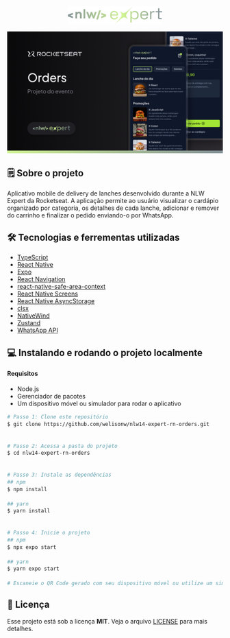 <p align='center'>
  <img alt="Icon logo" src="./src/assets/logo.png#gh-light-mode-only" width="220px" />
</p>

![image](./src/assets/thumbnail.png)

## 🗒️ Sobre o projeto
Aplicativo mobile de delivery de lanches desenvolvido durante a NLW Expert da Rocketseat. A aplicação permite ao usuário visualizar o cardápio organizado por categoria, os detalhes de cada lanche, adicionar e remover do carrinho e finalizar o pedido enviando-o por WhatsApp. 


## 🛠️ Tecnologias e ferrementas utilizadas

- [TypeScript](https://www.typescriptlang.org/)
- [React Native](https://reactnative.dev/)
- [Expo](https://expo.dev/)
- [React Navigation](https://reactnavigation.org/)
- [react-native-safe-area-context](https://github.com/th3rdwave/react-native-safe-area-context)
- [React Native Screens](https://github.com/software-mansion/react-native-screens)
- [React Native AsyncStorage](https://docs.expo.dev/versions/latest/sdk/async-storage/)
- [clsx](https://www.npmjs.com/package/clsx)
- [NativeWind](https://www.nativewind.dev/)
- [Zustand](https://docs.pmnd.rs/zustand/getting-started/introduction)
- [WhatsApp API](https://faq.whatsapp.com/5913398998672934/)

## 💻 Instalando e rodando o projeto localmente
#### Requisitos
- Node.js
- Gerenciador de pacotes
- Um dispositivo móvel ou simulador para rodar o aplicativo

```bash
# Passo 1: Clone este repositório
$ git clone https://github.com/welisonw/nlw14-expert-rn-orders.git


# Passo 2: Acessa a pasta do projeto
$ cd nlw14-expert-rn-orders


# Passo 3: Instale as dependências
## npm
$ npm install

## yarn
$ yarn install


# Passo 4: Inicie o projeto
## npm
$ npx expo start

## yarn
$ yarn expo start

# Escaneie o QR Code gerado com seu dispositivo móvel ou utilize um simulador para rodar o aplicativo.
```

## 📝 Licença
Esse projeto está sob a licença **MIT**. Veja o arquivo [LICENSE](LICENSE) para mais detalhes.
